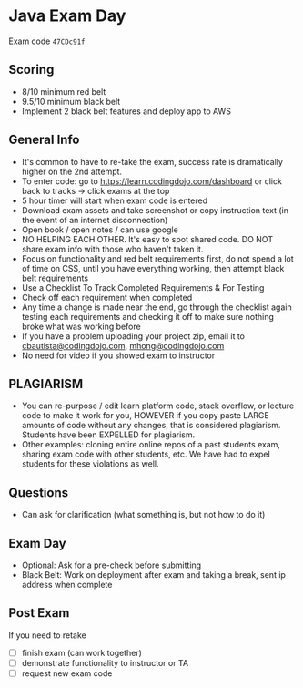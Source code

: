 # Java Exam Day

Exam code `47CDc91f`

## Scoring

- 8/10 minimum red belt
- 9.5/10 minimum black belt
- Implement 2 black belt features and deploy app to AWS

## General Info

- It's common to have to re-take the exam, success rate is dramatically higher on the 2nd attempt.
- To enter code: go to https://learn.codingdojo.com/dashboard or click back to tracks -> click exams at the top
- 5 hour timer will start when exam code is entered
- Download exam assets and take screenshot or copy instruction text (in the event of an internet disconnection)
- Open book / open notes / can use google
- NO HELPING EACH OTHER. It's easy to spot shared code. DO NOT share exam info with those who haven't taken it.
- Focus on functionality and red belt requirements first, do not spend a lot of time on CSS, until you have everything working, then attempt black belt requirements
- Use a Checklist To Track Completed Requirements & For Testing
- Check off each requirement when completed
- Any time a change is made near the end, go through the checklist again testing each requirements and checking it off to make sure nothing broke what was working before
- If you have a problem uploading your project zip, email it to cbautista@codingdojo.com, mhong@codingdojo.com
- No need for video if you showed exam to instructor

## PLAGIARISM

- You can re-purpose / edit learn platform code, stack overflow, or lecture code to make it work for you, HOWEVER if you copy paste LARGE amounts of code without any changes, that is considered plagiarism. Students have been EXPELLED for plagiarism.
- Other examples: cloning entire online repos of a past students exam, sharing exam code with other students, etc. We have had to expel students for these violations as well.

## Questions

- Can ask for clarification (what something is, but not how to do it)

## Exam Day

- Optional: Ask for a pre-check before submitting
- Black Belt: Work on deployment after exam and taking a break, sent ip address when complete

## Post Exam

If you need to retake

- [ ] finish exam (can work together)
- [ ] demonstrate functionality to instructor or TA
- [ ] request new exam code
